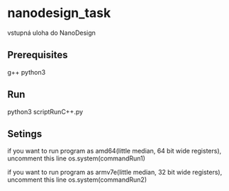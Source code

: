 # nanodesign_task
vstupná uloha do NanoDesign

## Prerequisites
g++
python3

## Run
python3 scriptRunC++.py

## Setings

if you want to run program as amd64(little median, 64 bit wide registers), uncomment this line
os.system(commandRun1)

if you want to run program as armv7e(little median, 32 bit wide registers), uncomment this line
os.system(commandRun2)
